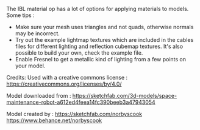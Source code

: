 The IBL material op has a lot of options for applying materials to models.
Some tips :

- Make sure your mesh uses triangles and not quads, otherwise normals may be incorrect.
- Try out the example lightmap textures which are included in the cables files for different lighting and reflection cubemap textures. It's also possible to build your own, check the example file.
- Enable Fresnel to get a metallic kind of lighting from a few points on your model.

Credits:
Used with a creative commons license :
https://creativecommons.org/licenses/by/4.0/

Model downloaded from :
https://sketchfab.com/3d-models/space-maintenance-robot-a612ed4feea14fc390beeb3a47943054

Model created by :
https://sketchfab.com/norbyscook
https://www.behance.net/norbyscook
